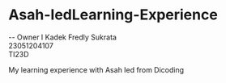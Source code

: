 # Asah-IedLearning-Experience

-- Owner
I Kadek Fredly Sukrata <br>
23051204107 <br>
TI23D <br>

My learning experience with Asah Ied from Dicoding